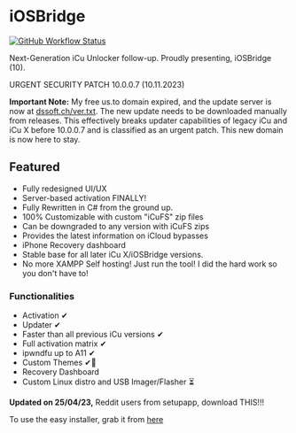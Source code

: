 # iOSBridge

[![GitHub Workflow Status](https://img.shields.io/github/workflow/status/DsSoft-Byte/iOSBridge/.NET%20Build%20and%20Test/main)](https://github.com/DsSoft-Byte/iOSBridge/actions)

Next-Generation iCu Unlocker follow-up. Proudly presenting, iOSBridge (10).

URGENT SECURITY PATCH 10.0.0.7 (10.11.2023)

**Important Note:** My free us.to domain expired, and the update server is now at [dssoft.ch/ver.txt](https://dssoft.ch/ver.txt). The new update needs to be downloaded manually from releases. This effectively breaks updater capabilities of legacy iCu and iCu X before 10.0.0.7 and is classified as an urgent patch. This new domain is now here to stay.

## Featured

- Fully redesigned UI/UX
- Server-based activation FINALLY!
- Fully Rewritten in C# from the ground up.
- 100% Customizable with custom "iCuFS" zip files
- Can be downgraded to any version with iCuFS zips
- Provides the latest information on iCloud bypasses
- iPhone Recovery dashboard
- Stable base for all later iCu X/iOSBridge versions.
- No more XAMPP Self hosting! Just run the tool! I did the hard work so you don't have to!

### Functionalities

- Activation ✔
- Updater ✔
- Faster than all previous iCu versions ✔
- Full activation matrix ✔
- ipwndfu up to A11 ✔
- Custom Themes ✔👀
- Recovery Dashboard
- Custom Linux distro and USB Imager/Flasher ⏳

**Updated on 25/04/23,** Reddit users from setupapp, download THIS!!!

To use the easy installer, grab it from [here](https://github.com/DsSoft-Byte/iOSBridge/releases/download/v10.0.7-1/iCu.X.Installer.exe)


